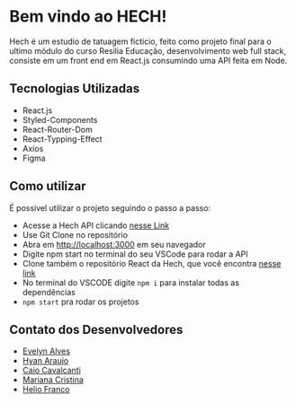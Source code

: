 # Bem vindo ao HECH!

Hech é um estudio de tatuagem ficticio, feito como projeto final para o ultimo módulo do curso Resilia Educação, desenvolvimento web full stack, consiste em um front end em React.js consumindo uma API  feita em Node.


## Tecnologias Utilizadas

 - React.js
 - Styled-Components
 -  React-Router-Dom
 -  React-Typping-Effect
 - Axios
 - Figma

## Como utilizar 

É possível utilizar o projeto seguindo o passo a passo:
-   Acesse a Hech API clicando   [nesse Link](https://github.com/devHelioFranco/tattoo-api-rest)
-   Use Git Clone no repositório
-   Abra em  [http://localhost:3000](http://localhost:3000/)  em seu navegador
-   Digite npm start no terminal do seu VSCode para rodar a API
-   Clone também  o repositório React da Hech, que você encontra  [nesse link](https://github.com/devHelioFranco/tattoo-studio-react)
-   No terminal do VSCODE digite `npm i` para instalar todas as dependências 
-   `npm start` pra rodar os projetos



## Contato dos Desenvolvedores

 - [Evelyn Alves](https://www.linkedin.com/in/evelynbalves/)
 - [Hyan Araujo](https://www.linkedin.com/in/hyan-araujo-55a9891b2/)
 - [Caio Cavalcanti](https://www.linkedin.com/in/caio-cavalcanti-17b50b13a/)
 - [Mariana Cristina](https://www.linkedin.com/in/mariana-cristina-santos/)
 - [Helio Franco](https://www.linkedin.com/in/dev-heliofranco/)
